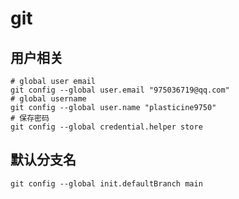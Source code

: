 # git

## 用户相关

```shell
# global user email
git config --global user.email "975036719@qq.com"
# global username
git config --global user.name "plasticine9750"
# 保存密码
git config --global credential.helper store
```

## 默认分支名

```shell
git config --global init.defaultBranch main
```